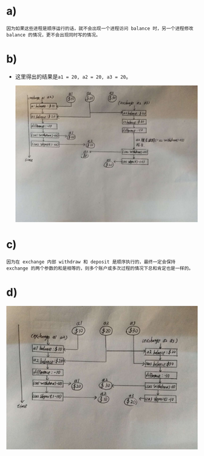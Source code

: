 # a)
```
因为如果这些进程是顺序运行的话，就不会出现一个进程访问 balance 时，另一个进程修改 balance 的情况，更不会出现同时写的情况。
```
# b)
- 这里得出的结果是`a1 = 20, a2 = 20, a3 = 20`。

  ![](a.jpg)
# c)
```
因为在 exchange 内部 withdraw 和 deposit 是顺序执行的，最终一定会保持 exchange 的两个参数的和是相等的，则多个账户或多次过程的情况下总和肯定也是一样的。
```
# d)
![](b.jpg)

